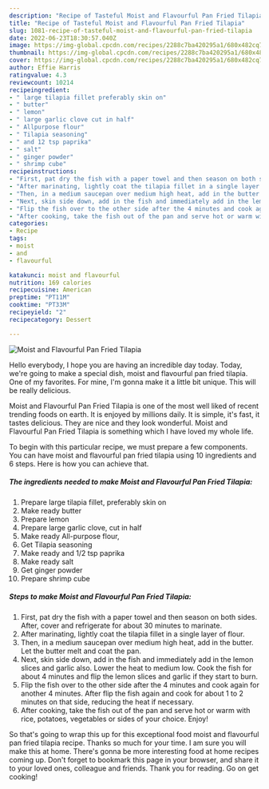 ```yaml
---
description: "Recipe of Tasteful Moist and Flavourful Pan Fried Tilapia"
title: "Recipe of Tasteful Moist and Flavourful Pan Fried Tilapia"
slug: 1081-recipe-of-tasteful-moist-and-flavourful-pan-fried-tilapia
date: 2022-06-23T18:30:57.040Z
image: https://img-global.cpcdn.com/recipes/2288c7ba420295a1/680x482cq70/moist-and-flavourful-pan-fried-tilapia-recipe-main-photo.jpg
thumbnail: https://img-global.cpcdn.com/recipes/2288c7ba420295a1/680x482cq70/moist-and-flavourful-pan-fried-tilapia-recipe-main-photo.jpg
cover: https://img-global.cpcdn.com/recipes/2288c7ba420295a1/680x482cq70/moist-and-flavourful-pan-fried-tilapia-recipe-main-photo.jpg
author: Effie Harris
ratingvalue: 4.3
reviewcount: 10214
recipeingredient:
- " large tilapia fillet preferably skin on"
- " butter"
- " lemon"
- " large garlic clove cut in half"
- " Allpurpose flour"
- " Tilapia seasoning"
- " and 12 tsp paprika"
- " salt"
- " ginger powder"
- " shrimp cube"
recipeinstructions:
- "First, pat dry the fish with a paper towel and then season on both sides. After, cover and refrigerate for about 30 minutes to marinate."
- "After marinating, lightly coat the tilapia fillet in a single layer of flour."
- "Then, in a medium saucepan over medium high heat, add in the butter. Let the butter melt and coat the pan."
- "Next, skin side down, add in the fish and immediately add in the lemon slices and garlic also. Lower the heat to medium low. Cook the fish for about 4 minutes and flip the lemon slices and garlic if they start to burn."
- "Flip the fish over to the other side after the 4 minutes and cook again for another 4 minutes. After flip the fish again and cook for about 1 to 2 minutes on that side, reducing the heat if necessary."
- "After cooking, take the fish out of the pan and serve hot or warm with rice, potatoes, vegetables or sides of your choice. Enjoy!"
categories:
- Recipe
tags:
- moist
- and
- flavourful

katakunci: moist and flavourful 
nutrition: 169 calories
recipecuisine: American
preptime: "PT11M"
cooktime: "PT33M"
recipeyield: "2"
recipecategory: Dessert

---
```



![Moist and Flavourful Pan Fried Tilapia](https://img-global.cpcdn.com/recipes/2288c7ba420295a1/680x482cq70/moist-and-flavourful-pan-fried-tilapia-recipe-main-photo.jpg)

Hello everybody, I hope you are having an incredible day today. Today, we're going to make a special dish, moist and flavourful pan fried tilapia. One of my favorites. For mine, I'm gonna make it a little bit unique. This will be really delicious.

Moist and Flavourful Pan Fried Tilapia is one of the most well liked of recent trending foods on earth. It is enjoyed by millions daily. It is simple, it's fast, it tastes delicious. They are nice and they look wonderful. Moist and Flavourful Pan Fried Tilapia is something which I have loved my whole life.




To begin with this particular recipe, we must prepare a few components. You can have moist and flavourful pan fried tilapia using 10 ingredients and 6 steps. Here is how you can achieve that.

<!--inarticleads1-->

##### The ingredients needed to make Moist and Flavourful Pan Fried Tilapia:

1. Prepare  large tilapia fillet, preferably skin on
1. Make ready  butter
1. Prepare  lemon
1. Prepare  large garlic clove, cut in half
1. Make ready  All-purpose flour,
1. Get  Tilapia seasoning
1. Make ready  and 1/2 tsp paprika
1. Make ready  salt
1. Get  ginger powder
1. Prepare  shrimp cube




<!--inarticleads2-->

##### Steps to make Moist and Flavourful Pan Fried Tilapia:

1. First, pat dry the fish with a paper towel and then season on both sides. After, cover and refrigerate for about 30 minutes to marinate.
1. After marinating, lightly coat the tilapia fillet in a single layer of flour.
1. Then, in a medium saucepan over medium high heat, add in the butter. Let the butter melt and coat the pan.
1. Next, skin side down, add in the fish and immediately add in the lemon slices and garlic also. Lower the heat to medium low. Cook the fish for about 4 minutes and flip the lemon slices and garlic if they start to burn.
1. Flip the fish over to the other side after the 4 minutes and cook again for another 4 minutes. After flip the fish again and cook for about 1 to 2 minutes on that side, reducing the heat if necessary.
1. After cooking, take the fish out of the pan and serve hot or warm with rice, potatoes, vegetables or sides of your choice. Enjoy!




So that's going to wrap this up for this exceptional food moist and flavourful pan fried tilapia recipe. Thanks so much for your time. I am sure you will make this at home. There's gonna be more interesting food at home recipes coming up. Don't forget to bookmark this page in your browser, and share it to your loved ones, colleague and friends. Thank you for reading. Go on get cooking!

